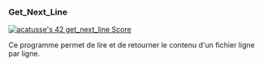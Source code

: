 ### Get_Next_Line

<a href="https://github.com/JaeSeoKim/badge42"><img src="https://badge42.vercel.app/api/v2/clhrlvfw1003008jwpynpp856/project/2908623" alt="acatusse's 42 get_next_line Score" /></a>

Ce programme permet de lire et de retourner le contenu d'un fichier ligne par ligne.
